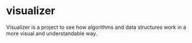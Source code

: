 # visualizer
Visualizer is a project to see how algorithms and data structures work in a more visual and understandable way.
